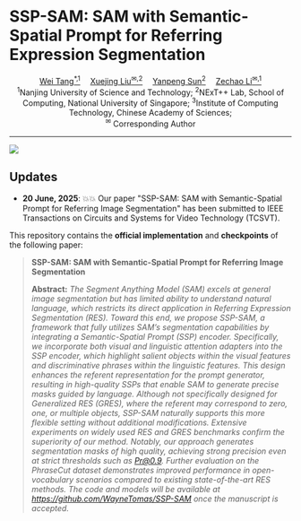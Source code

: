 # SSP-SAM: SAM with Semantic-Spatial Prompt for Referring Expression Segmentation

<!-- <p align="center" width="100%">
<img src="ISEKAI_overview.png"  width="80%" height="80%">
</p> -->

<div>
<div align="center">
    <a href='https://scholar.google.com/citations?user=D-27eLIAAAAJ&hl=zh-CN' target='_blank'>Wei Tang<sup>*,1</sup></a>&emsp;
    <a href='https://scholar.google.com.hk/citations?hl=zh-CN&user=SVQYcYcAAAAJ' target='_blank'>Xuejing Liu<sup>&#x2709,2</sup></a>&emsp;
    <a href='https://scholar.google.com.hk/citations?user=a3FI8c4AAAAJ&hl=zh-CN' target='_blank'>Yanpeng Sun<sup>2</sup></a>&emsp;
    <a href='https://imag-njust.net/zechaoli/' target='_blank'>Zechao Li<sup>&#x2709,1</sup></a>
</div>
<div>
<div align="center">
    <sup>1</sup>Nanjing University of Science and Technology;
    <sup>2</sup>NExT++ Lab, School of Computing, National University of Singapore;
    <sup>3</sup>Institute of Computing Technology, Chinese Academy of Sciences;
    </br>
    <sup>&#x2709</sup> Corresponding Author
    
</div>
 
 -----------------

![](https://black.readthedocs.io/en/stable/_static/license.svg)

## Updates
- **20 June, 2025**: :boom::boom:  Our paper "SSP-SAM: SAM with Semantic-Spatial Prompt for Referring Image Segmentation" has been submitted to IEEE Transactions on Circuits and Systems for Video Technology (TCSVT).

This repository contains the **official implementation** and **checkpoints** of the following paper:

> **SSP-SAM: SAM with Semantic-Spatial Prompt for Referring Image Segmentation**<br>
> 
>
> **Abstract:** *The Segment Anything Model (SAM) excels at general image segmentation but has limited ability to understand natural language, which restricts its direct application in Referring Expression Segmentation (RES). Toward this end, we propose SSP-SAM, a framework that fully utilizes SAM’s segmentation capabilities by integrating a Semantic-Spatial Prompt (SSP) encoder. Specifically, we incorporate both visual and linguistic attention adapters into the SSP encoder, which highlight salient objects within the visual features and discriminative phrases within the linguistic features. This design enhances the referent representation for the prompt generator, resulting in high-quality SSPs that enable SAM to generate precise masks guided by language. Although not specifically designed for Generalized RES (GRES), where the referent may correspond to zero, one, or multiple objects, SSP-SAM naturally supports this more flexible setting without additional modifications. Extensive experiments on widely used RES and GRES benchmarks confirm the superiority of our method. Notably, our approach generates segmentation masks of high quality, achieving strong precision even at strict thresholds such as Pr@0.9. Further evaluation on the PhraseCut dataset demonstrates improved performance in open-vocabulary scenarios compared to existing state-of-the-art RES methods. The code and models will be available at https://github.com/WayneTomas/SSP-SAM once the manuscript is accepted.*

